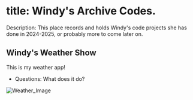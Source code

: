 # title: Windy's Archive Codes.
Description: This place records and holds Windy's code projects she has done in 2024-2025, or probably more to come later on.


## Windy's Weather Show
This is my weather app! 
+ Questions: What does it do?

![Weather_Image](https://github.com/user-attachments/assets/bbaf9a31-b463-437b-a364-a7a7dd993039)    
